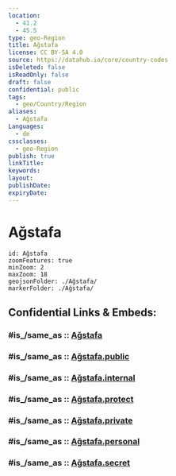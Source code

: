 ```yaml
---
location:
  - 41.2
  - 45.5
type: geo-Region
title: Ağstafa
license: CC BY-SA 4.0
source: https://datahub.io/core/country-codes
isDeleted: false
isReadOnly: false
draft: false
confidential: public
tags:
  - geo/Country/Region
aliases:
  - Ağstafa
Languages:
  - de
cssclasses:
  - geo-Region
publish: true
linkTitle:
keywords:
layout:
publishDate:
expiryDate:
---
```


# Ağstafa

```leaflet
id: Ağstafa
zoomFeatures: true 
minZoom: 2 
maxZoom: 18
geojsonFolder: ./Ağstafa/
markerFolder: ./Ağstafa/
```


## Confidential Links & Embeds: 

### #is_/same_as :: [Ağstafa](/_Standards/Earth/Continent/Asia/Asia~North~West/Azerbaijan/Regions~Azerbaijan/Ganja-Qazakh/counties~Ganja-Qazakh/Ağstafa.md) 

### #is_/same_as :: [Ağstafa.public](/_public/Earth/Continent/Asia/Asia~North~West/Azerbaijan/Regions~Azerbaijan/Ganja-Qazakh/counties~Ganja-Qazakh/Ağstafa.public.md) 

### #is_/same_as :: [Ağstafa.internal](/_internal/Earth/Continent/Asia/Asia~North~West/Azerbaijan/Regions~Azerbaijan/Ganja-Qazakh/counties~Ganja-Qazakh/Ağstafa.internal.md) 

### #is_/same_as :: [Ağstafa.protect](/_protect/Earth/Continent/Asia/Asia~North~West/Azerbaijan/Regions~Azerbaijan/Ganja-Qazakh/counties~Ganja-Qazakh/Ağstafa.protect.md) 

### #is_/same_as :: [Ağstafa.private](/_private/Earth/Continent/Asia/Asia~North~West/Azerbaijan/Regions~Azerbaijan/Ganja-Qazakh/counties~Ganja-Qazakh/Ağstafa.private.md) 

### #is_/same_as :: [Ağstafa.personal](/_personal/Earth/Continent/Asia/Asia~North~West/Azerbaijan/Regions~Azerbaijan/Ganja-Qazakh/counties~Ganja-Qazakh/Ağstafa.personal.md) 

### #is_/same_as :: [Ağstafa.secret](/_secret/Earth/Continent/Asia/Asia~North~West/Azerbaijan/Regions~Azerbaijan/Ganja-Qazakh/counties~Ganja-Qazakh/Ağstafa.secret.md)

